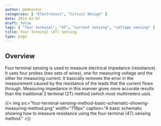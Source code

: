 ```yaml
---
author: gbmhunter
categories: [ "Electronics", "Circuit Design" ]
date: 2014-02-07
draft: false
tags: [ "four terminal", "4T", "current sensing", "voltage sensing" ]
title: Four Terminal (4T) Sensing
type: page
---
```


## Overview

Four terminal sensing is used to measure electrical impedance (resistance). It uses four probes (two sets of wires), one for measuring voltage and the other for measuring current. It basically removes the error in the measurement caused by the resistance of the leads that the current flows through. Measuring impedance in this manner gives more accurate results than the traditional 2 terminal (2T) method (which most multimeters use).

{{< img src="four-terminal-sensing-method-basic-schematic-showing-measuring-method.png" width="716px" caption="A basic schematic showing how to measure resistance using the four-terminal (4T) sensing method."  >}}
